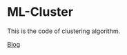 # ML-Cluster
This is the code of clustering algorithm.

[Blog](https://www.cnblogs.com/zhuchengchao/p/11781352.html)

